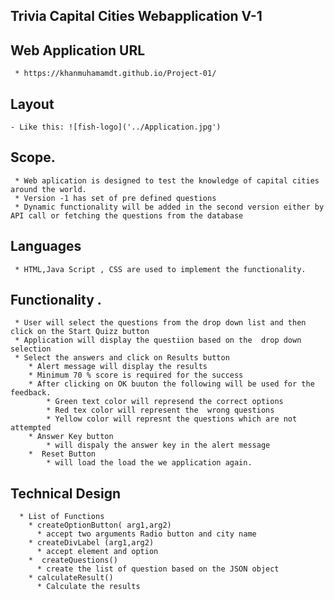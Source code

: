 ##  Trivia Capital Cities Webapplication V-1 
##  Web Application URL 
     * https://khanmuhamamdt.github.io/Project-01/
##  Layout
    - Like this: ![fish-logo]('../Application.jpg') 
##  Scope.
     * Web aplication is designed to test the knowledge of capital cities around the world.
     * Version -1 has set of pre defined questions 
     * Dynamic functionality will be added in the second version either by API call or fetching the questions from the database
## Languages 
     * HTML,Java Script , CSS are used to implement the functionality.
##  Functionality . 
     * User will select the questions from the drop down list and then click on the Start Quizz button
     * Application will display the questiion based on the  drop down selection
     * Select the answers and click on Results button
        * Alert message will display the results 
        * Minimum 70 % score is required for the success 
        * After clicking on OK buuton the following will be used for the feedback.
            * Green text color will represend the correct options 
            * Red tex color will represent the  wrong questions 
            * Yellow color will represnt the questions which are not attempted 
        * Answer Key button
            * will dispaly the answer key in the alert message 
        *  Reset Button 
            * will load the load the we application again.     
##   Technical Design
      * List of Functions
        * createOptionButton( arg1,arg2)
          * accept two arguments Radio button and city name
        * createDivLabel (arg1,arg2)
          * accept element and option
        *  createQuestions()
          * create the list of question based on the JSON object
        * calculateResult()
          * Calculate the results
          
 
